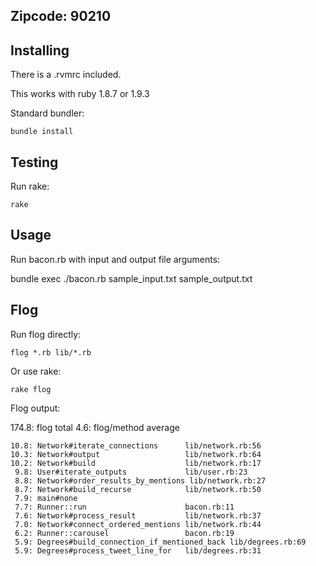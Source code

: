 ## Zipcode: 90210

## Installing

There is a .rvmrc included.

This works with ruby 1.8.7 or 1.9.3

Standard bundler:

    bundle install

## Testing

Run rake:

    rake

## Usage

Run bacon.rb with input and output file arguments:

  bundle exec ./bacon.rb sample_input.txt sample_output.txt

## Flog

Run flog directly:

    flog *.rb lib/*.rb

Or use rake:

    rake flog

Flog output:

   174.8: flog total
     4.6: flog/method average

    10.8: Network#iterate_connections      lib/network.rb:56
    10.3: Network#output                   lib/network.rb:64
    10.2: Network#build                    lib/network.rb:17
     9.8: User#iterate_outputs             lib/user.rb:23
     8.8: Network#order_results_by_mentions lib/network.rb:27
     8.7: Network#build_recurse            lib/network.rb:50
     7.9: main#none
     7.7: Runner::run                      bacon.rb:11
     7.6: Network#process_result           lib/network.rb:37
     7.0: Network#connect_ordered_mentions lib/network.rb:44
     6.2: Runner::carousel                 bacon.rb:19
     5.9: Degrees#build_connection_if_mentioned_back lib/degrees.rb:69
     5.9: Degrees#process_tweet_line_for   lib/degrees.rb:31 

